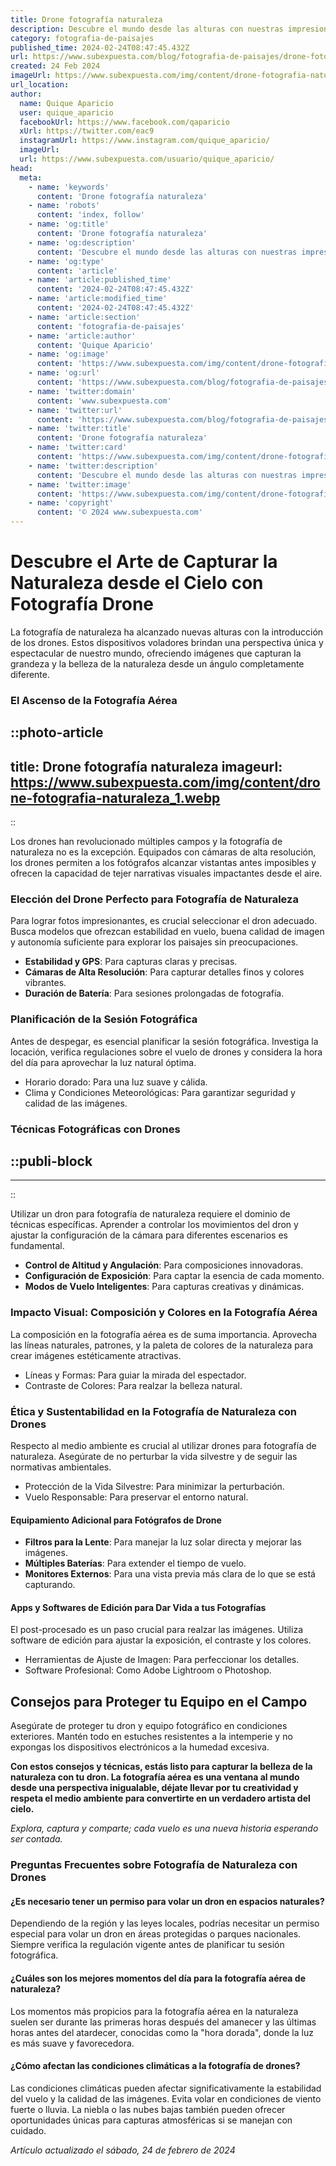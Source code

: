 ```yaml
---
title: Drone fotografía naturaleza
description: Descubre el mundo desde las alturas con nuestras impresionantes fotografías de naturaleza capturadas por drones. ¡Explora paisajes únicos!
category: fotografia-de-paisajes
published_time: 2024-02-24T08:47:45.432Z
url: https://www.subexpuesta.com/blog/fotografia-de-paisajes/drone-fotografia-naturaleza
created: 24 Feb 2024
imageUrl: https://www.subexpuesta.com/img/content/drone-fotografia-naturaleza_1.webp
url_location:
author:
  name: Quique Aparicio
  user: quique_aparicio
  facebookUrl: https://www.facebook.com/qaparicio
  xUrl: https://twitter.com/eac9
  instagramUrl: https://www.instagram.com/quique_aparicio/
  imageUrl: 
  url: https://www.subexpuesta.com/usuario/quique_aparicio/
head:
  meta:
    - name: 'keywords'
      content: 'Drone fotografía naturaleza'
    - name: 'robots'
      content: 'index, follow'
    - name: 'og:title'
      content: 'Drone fotografía naturaleza'
    - name: 'og:description'
      content: 'Descubre el mundo desde las alturas con nuestras impresionantes fotografías de naturaleza capturadas por drones. ¡Explora paisajes únicos!'
    - name: 'og:type'
      content: 'article'
    - name: 'article:published_time'
      content: '2024-02-24T08:47:45.432Z'
    - name: 'article:modified_time'
      content: '2024-02-24T08:47:45.432Z'
    - name: 'article:section'
      content: 'fotografia-de-paisajes'
    - name: 'article:author'
      content: 'Quique Aparicio'
    - name: 'og:image'
      content: 'https://www.subexpuesta.com/img/content/drone-fotografia-naturaleza_1.webp'
    - name: 'og:url'
      content: 'https://www.subexpuesta.com/blog/fotografia-de-paisajes/drone-fotografia-naturaleza'
    - name: 'twitter:domain'
      content: 'www.subexpuesta.com'
    - name: 'twitter:url'
      content: 'https://www.subexpuesta.com/blog/fotografia-de-paisajes/drone-fotografia-naturaleza'
    - name: 'twitter:title'
      content: 'Drone fotografía naturaleza'
    - name: 'twitter:card'
      content: 'https://www.subexpuesta.com/img/content/drone-fotografia-naturaleza_1.webp'
    - name: 'twitter:description'
      content: 'Descubre el mundo desde las alturas con nuestras impresionantes fotografías de naturaleza capturadas por drones. ¡Explora paisajes únicos!'
    - name: 'twitter:image'
      content: 'https://www.subexpuesta.com/img/content/drone-fotografia-naturaleza_1.webp'
    - name: 'copyright'
      content: '© 2024 www.subexpuesta.com'
---
```

# Descubre el Arte de Capturar la Naturaleza desde el Cielo con Fotografía Drone

La fotografía de naturaleza ha alcanzado nuevas alturas con la introducción de los drones. Estos dispositivos voladores brindan una perspectiva única y espectacular de nuestro mundo, ofreciendo imágenes que capturan la grandeza y la belleza de la naturaleza desde un ángulo completamente diferente.

### El Ascenso de la Fotografía Aérea

::photo-article
---
title: Drone fotografía naturaleza
imageurl: https://www.subexpuesta.com/img/content/drone-fotografia-naturaleza_1.webp
---
::


Los drones han revolucionado múltiples campos y la fotografía de naturaleza no es la excepción. Equipados con cámaras de alta resolución, los drones permiten a los fotógrafos alcanzar vistantas antes imposibles y ofrecen la capacidad de tejer narrativas visuales impactantes desde el aire.

### Elección del Drone Perfecto para Fotografía de Naturaleza
Para lograr fotos impresionantes, es crucial seleccionar el dron adecuado. Busca modelos que ofrezcan estabilidad en vuelo, buena calidad de imagen y autonomía suficiente para explorar los paisajes sin preocupaciones.

- **Estabilidad y GPS**: Para capturas claras y precisas.
- **Cámaras de Alta Resolución**: Para capturar detalles finos y colores vibrantes.
- **Duración de Batería**: Para sesiones prolongadas de fotografía.

### Planificación de la Sesión Fotográfica
Antes de despegar, es esencial planificar la sesión fotográfica. Investiga la locación, verifica regulaciones sobre el vuelo de drones y considera la hora del día para aprovechar la luz natural óptima.

- Horario dorado: Para una luz suave y cálida.
- Clima y Condiciones Meteorológicas: Para garantizar seguridad y calidad de las imágenes.

### Técnicas Fotográficas con Drones

  ::publi-block
  ---
  ---
  ::
  
  
Utilizar un dron para fotografía de naturaleza requiere el dominio de técnicas específicas. Aprender a controlar los movimientos del dron y ajustar la configuración de la cámara para diferentes escenarios es fundamental.

- **Control de Altitud y Angulación**: Para composiciones innovadoras.
- **Configuración de Exposición**: Para captar la esencia de cada momento.
- **Modos de Vuelo Inteligentes**: Para capturas creativas y dinámicas.

### Impacto Visual: Composición y Colores en la Fotografía Aérea

La composición en la fotografía aérea es de suma importancia. Aprovecha las líneas naturales, patrones, y la paleta de colores de la naturaleza para crear imágenes estéticamente atractivas.

- Líneas y Formas: Para guiar la mirada del espectador.
- Contraste de Colores: Para realzar la belleza natural.

### Ética y Sustentabilidad en la Fotografía de Naturaleza con Drones
Respecto al medio ambiente es crucial al utilizar drones para fotografía de naturaleza. Asegúrate de no perturbar la vida silvestre y de seguir las normativas ambientales.

- Protección de la Vida Silvestre: Para minimizar la perturbación.
- Vuelo Responsable: Para preservar el entorno natural.

#### Equipamiento Adicional para Fotógrafos de Drone
- **Filtros para la Lente**: Para manejar la luz solar directa y mejorar las imágenes.
- **Múltiples Baterías**: Para extender el tiempo de vuelo.
- **Monitores Externos**: Para una vista previa más clara de lo que se está capturando.

#### Apps y Softwares de Edición para Dar Vida a tus Fotografías
El post-procesado es un paso crucial para realzar las imágenes. Utiliza software de edición para ajustar la exposición, el contraste y los colores.

- Herramientas de Ajuste de Imagen: Para perfeccionar los detalles.
- Software Profesional: Como Adobe Lightroom o Photoshop.

## Consejos para Proteger tu Equipo en el Campo
Asegúrate de proteger tu dron y equipo fotográfico en condiciones exteriores. Mantén todo en estuches resistentes a la intemperie y no expongas los dispositivos electrónicos a la humedad excesiva.

**Con estos consejos y técnicas, estás listo para capturar la belleza de la naturaleza con tu dron. La fotografía aérea es una ventana al mundo desde una perspectiva inigualable, déjate llevar por tu creatividad y respeta el medio ambiente para convertirte en un verdadero artista del cielo.**

*Explora, captura y comparte; cada vuelo es una nueva historia esperando ser contada.*

### Preguntas Frecuentes sobre Fotografía de Naturaleza con Drones

#### ¿Es necesario tener un permiso para volar un dron en espacios naturales?
Dependiendo de la región y las leyes locales, podrías necesitar un permiso especial para volar un dron en áreas protegidas o parques nacionales. Siempre verifica la regulación vigente antes de planificar tu sesión fotográfica.

#### ¿Cuáles son los mejores momentos del día para la fotografía aérea de naturaleza?
Los momentos más propicios para la fotografía aérea en la naturaleza suelen ser durante las primeras horas después del amanecer y las últimas horas antes del atardecer, conocidas como la "hora dorada", donde la luz es más suave y favorecedora.

#### ¿Cómo afectan las condiciones climáticas a la fotografía de drones?
Las condiciones climáticas pueden afectar significativamente la estabilidad del vuelo y la calidad de las imágenes. Evita volar en condiciones de viento fuerte o lluvia. La niebla o las nubes bajas también pueden ofrecer oportunidades únicas para capturas atmosféricas si se manejan con cuidado.

_Artículo actualizado el sábado, 24 de febrero de 2024_